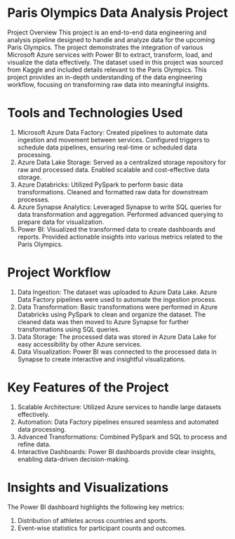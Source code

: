 # Paris Olympics Data Analysis Project
Project Overview
This project is an end-to-end data engineering and analysis pipeline designed to handle and analyze data for the upcoming Paris Olympics. The project demonstrates the integration of various Microsoft Azure services with Power BI to extract, transform, load, and visualize the data effectively.
The dataset used in this project was sourced from Kaggle and included details relevant to the Paris Olympics. This project provides an in-depth understanding of the data engineering workflow, focusing on transforming raw data into meaningful insights.

# Tools and Technologies Used
1. Microsoft Azure Data Factory:
Created pipelines to automate data ingestion and movement between services.
Configured triggers to schedule data pipelines, ensuring real-time or scheduled data processing.
2. Azure Data Lake Storage:
Served as a centralized storage repository for raw and processed data.
Enabled scalable and cost-effective data storage.
3. Azure Databricks:
Utilized PySpark to perform basic data transformations.
Cleaned and formatted raw data for downstream processes.
4. Azure Synapse Analytics:
Leveraged Synapse to write SQL queries for data transformation and aggregation.
Performed advanced querying to prepare data for visualization.
5. Power BI:
Visualized the transformed data to create dashboards and reports.
Provided actionable insights into various metrics related to the Paris Olympics.

# Project Workflow
1. Data Ingestion:
The dataset was uploaded to Azure Data Lake.
Azure Data Factory pipelines were used to automate the ingestion process.
2. Data Transformation:
Basic transformations were performed in Azure Databricks using PySpark to clean and organize the dataset.
The cleaned data was then moved to Azure Synapse for further transformations using SQL queries.
3. Data Storage:
The processed data was stored in Azure Data Lake for easy accessibility by other Azure services.
4. Data Visualization:
Power BI was connected to the processed data in Synapse to create interactive and insightful visualizations.

# Key Features of the Project
1. Scalable Architecture: Utilized Azure services to handle large datasets effectively.
2. Automation: Data Factory pipelines ensured seamless and automated data processing.
3. Advanced Transformations: Combined PySpark and SQL to process and refine data.
4. Interactive Dashboards: Power BI dashboards provide clear insights, enabling data-driven decision-making.

# Insights and Visualizations
The Power BI dashboard highlights the following key metrics:
1. Distribution of athletes across countries and sports.
2. Event-wise statistics for participant counts and outcomes.
